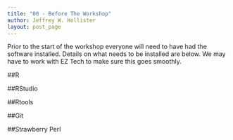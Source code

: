 ```yaml
---
title: "00 - Before The Workshop"
author: Jeffrey W. Hollister
layout: post_page
---
```


Prior to the start of the workshop everyone will need to have had the software 
installed.  Details on what needs to be installed are below.  We may have to work
with EZ Tech to make sure this goes smoothly.

##R

##RStudio

##Rtools

##Git

##Strawberry Perl
